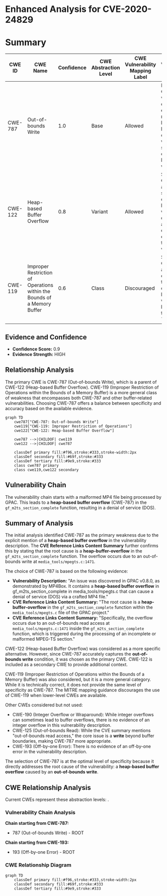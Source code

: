 # Enhanced Analysis for CVE-2020-24829

# Summary
| CWE ID | CWE Name | Confidence | CWE Abstraction Level | CWE Vulnerability Mapping Label | CWE-Vulnerability Mapping Notes |
|---|---|---|---|---|---|
| CWE-787 | Out-of-bounds Write | 1.0 | Base | Allowed | Primary CWE. The vulnerability description explicitly mentions a heap-based buffer overflow, which is a specific type of out-of-bounds write. |
| CWE-122 | Heap-based Buffer Overflow | 0.8 | Variant | Allowed | Secondary CWE. This is a more specific type of out-of-bounds write, but the description already captures the essence of the vulnerability. |
| CWE-119 | Improper Restriction of Operations within the Bounds of a Memory Buffer | 0.6 | Class | Discouraged | Secondary CWE. This is a broader category that includes out-of-bounds writes, but is less specific than CWE-787. |

## Evidence and Confidence

*   **Confidence Score:** 0.9
*   **Evidence Strength:** HIGH

## Relationship Analysis
The primary CWE is CWE-787 (Out-of-bounds Write), which is a parent of CWE-122 (Heap-based Buffer Overflow). CWE-119 (Improper Restriction of Operations within the Bounds of a Memory Buffer) is a more general class of weakness that encompasses both CWE-787 and other buffer-related vulnerabilities. Choosing CWE-787 offers a balance between specificity and accuracy based on the available evidence.

```mermaid
graph TD
    cwe787["CWE-787: Out-of-bounds Write"]
    cwe119["CWE-119: Improper Restriction of Operations"]
    cwe122["CWE-122: Heap-based Buffer Overflow"]
    
    cwe787 -->|CHILDOF| cwe119
    cwe122 -->|CHILDOF| cwe787
    
    classDef primary fill:#f96,stroke:#333,stroke-width:2px
    classDef secondary fill:#69f,stroke:#333
    classDef tertiary fill:#9e9,stroke:#333
    class cwe787 primary
    class cwe119,cwe122 secondary
```

## Vulnerability Chain
The vulnerability chain starts with a malformed MP4 file being processed by GPAC. This leads to a **heap-based buffer overflow** (CWE-787) in the `gf_m2ts_section_complete` function, resulting in a denial of service (DOS).

## Summary of Analysis
The initial analysis identified CWE-787 as the primary weakness due to the explicit mention of a **heap-based buffer overflow** in the vulnerability description. The **CVE Reference Links Content Summary** further confirms this by stating that the root cause is a **heap-buffer-overflow** in the `gf_m2ts_section_complete` function. The overflow occurs due to an out-of-bounds write at `media_tools/mpegts.c:1471`.

The choice of CWE-787 is based on the following evidence:

*   **Vulnerability Description:** "An issue was discovered in GPAC v0.8.0, as demonstrated by MP4Box. It contains a **heap-based buffer overflow** in gf_m2ts_section_complete in media_tools/mpegts.c that can cause a denial of service (DOS) via a crafted MP4 file."
*   **CVE Reference Links Content Summary:** "The root cause is a **heap-buffer-overflow** in the `gf_m2ts_section_complete` function within the `media_tools/mpegts.c` file of the GPAC project."
*   **CVE Reference Links Content Summary:** "Specifically, the overflow occurs due to an out-of-bounds read access at `media_tools/mpegts.c:1471` inside the `gf_m2ts_section_complete` function, which is triggered during the processing of an incomplete or malformed MPEG-TS section."

CWE-122 (Heap-based Buffer Overflow) was considered as a more specific alternative. However, since CWE-787 accurately captures the **out-of-bounds write** condition, it was chosen as the primary CWE. CWE-122 is included as a secondary CWE to provide additional context.

CWE-119 (Improper Restriction of Operations within the Bounds of a Memory Buffer) was also considered, but it is a more general category. While it is technically correct, it does not provide the same level of specificity as CWE-787. The MITRE mapping guidance discourages the use of CWE-119 when lower-level CWEs are available.

Other CWEs considered but not used:

*   CWE-190 (Integer Overflow or Wraparound): While integer overflows can sometimes lead to buffer overflows, there is no evidence of an integer overflow in this vulnerability description.
*   CWE-125 (Out-of-bounds Read): While the CVE summary mentions "out-of-bounds read access," the core issue is a **write** beyond buffer boundaries, making CWE-787 more appropriate.
*   CWE-193 (Off-by-one Error): There is no evidence of an off-by-one error in the vulnerability description.

The selection of CWE-787 is at the optimal level of specificity because it directly addresses the root cause of the vulnerability: a **heap-based buffer overflow** caused by an **out-of-bounds write**.


## CWE Relationship Analysis

Current CWEs represent these abstraction levels: .


### Vulnerability Chain Analysis

**Chain starting from CWE-787:**
- 787 (Out-of-bounds Write) - ROOT


**Chain starting from CWE-193:**
- 193 (Off-by-one Error) - ROOT



### CWE Relationship Diagram

```mermaid
graph TD
    classDef primary fill:#f96,stroke:#333,stroke-width:2px
    classDef secondary fill:#69f,stroke:#333
    classDef tertiary fill:#9e9,stroke:#333
```